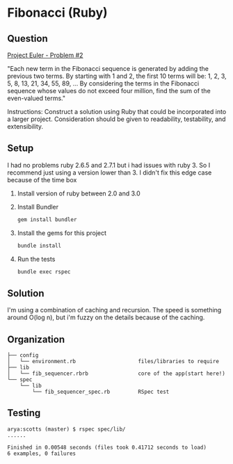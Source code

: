 # Fibonacci (Ruby)

## Question
[Project Euler - Problem #2](https://projecteuler.net/problem=2)

"Each new term in the Fibonacci sequence is generated by adding the previous two terms. By starting with 1 and 2, the first 10 terms will be:
1, 2, 3, 5, 8, 13, 21, 34, 55, 89, ...
By considering the terms in the Fibonacci sequence whose values do not exceed four million, find the sum of the even-valued terms."

Instructions: 
Construct a solution using Ruby that could be incorporated into a larger project. Consideration should be given to readability, testability, and extensibility. 

## Setup

I had no problems ruby 2.6.5 and 2.7.1 but i had issues with ruby 3.  So I recommend just using a version lower than 3.  I didn't fix this edge case because of the time box

1. Install version of ruby between 2.0 and 3.0
1. Install Bundler

    ```sh
    gem install bundler
    ```

1. Install the gems for this project

   ```sh
   bundle install
   ```
1. Run the tests

   ```sh
   bundle exec rspec
   ```



## Solution
I'm using a combination of caching and recursion. The speed is something around O(log n), but i'm fuzzy on the details because of the caching.


## Organization

```
├── config
│   └── environment.rb                    files/libraries to require
├── lib
│   └── fib_sequencer.rbrb                core of the app(start here!)
└── spec
    └── lib
        └── fib_sequencer_spec.rb         RSpec test
```


## Testing

```
arya:scotts (master) $ rspec spec/lib/
......

Finished in 0.00548 seconds (files took 0.41712 seconds to load)
6 examples, 0 failures
```
